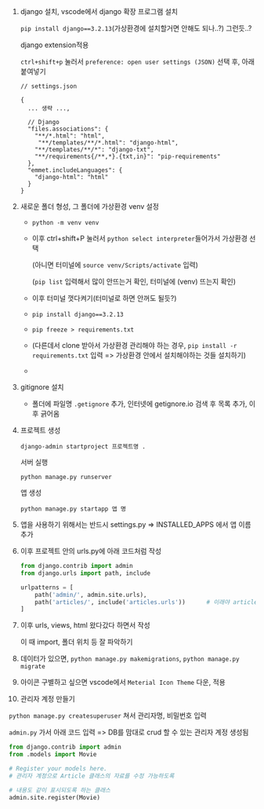 1. django 설치, vscode에서 django 확장 프로그램 설치

   `pip install django==3.2.13`(가상환경에 설치할거면 안해도 되나..?) 그런듯..?

   django extension적용 

   `ctrl+shift+p` 눌러서 `preference: open user settings (JSON)` 선택 후, 아래 붙여넣기

   ```
   // settings.json
   
   {
     ... 생략 ...,
   
     // Django
     "files.associations": {
       "**/*.html": "html",
   	    "**/templates/**/*.html": "django-html",
       "**/templates/**/*": "django-txt",
       "**/requirements{/**,*}.{txt,in}": "pip-requirements"
     },
     "emmet.includeLanguages": {
       "django-html": "html"
     }
   }
   ```

   

2. 새로운 폴더 형성, 그 폴더에 가상환경 venv 설정

   - `python -m venv venv`

   - 이후 ctrl+shift+P 눌러서 `python select interpreter`들어가서 가상환경 선택

     (아니면 터미널에 `source venv/Scripts/activate` 입력)

     (`pip list` 입력해서 많이 안뜨는거 확인, 터미널에 (venv) 뜨는지 확인)

   - 이후 터미널 껏다켜기(터미널로 하면 안꺼도 될듯?)

   - `pip install django==3.2.13`

   - `pip freeze > requirements.txt`

   - (다른데서 clone 받아서 가상환경 관리해야 하는 경우, `pip install -r requirements.txt` 입력 => 가상환경 안에서 설치해야하는 것들 설치하기)

   - 

3. gitignore 설치

   - 폴더에 파일명 `.getignore` 추가, 인터넷에 getignore.io 검색 후 목록 추가, 이후 긁어옴

4. 프로젝트 생성

   `django-admin startproject 프로젝트명 .`

   서버 실행

   `python manage.py runserver`

   앱 생성

   `python manage.py startapp 앱 명`

5. 앱을 사용하기 위해서는 반드시 settings.py => INSTALLED_APPS 에서 앱 이름 추가

6. 이후 프로젝트 안의 urls.py에 아래 코드처럼 작성

   ```python
   from django.contrib import admin
   from django.urls import path, include
   
   urlpatterns = [
       path('admin/', admin.site.urls),
       path('articles/', include('articles.urls'))		# 이래야 articles.urls에 접속 가능
   ]
   ```

   

7. 이후 urls, views, html 왔다갔다 하면서 작성

   이 때 import, 폴더 위치 등 잘 파악하기

8. 데이터가 있으면, `python manage.py makemigrations`, `python manage.py migrate`

9. 아이콘 구별하고 싶으면 vscode에서 `Meterial Icon Theme` 다운, 적용

10. 관리자 계정 만들기

   `python manage.py createsuperuser` 쳐서 관리자명, 비밀번호 입력

   `admin.py` 가서 아래 코드 입력 => DB를 맘대로 crud 할 수 있는 관리자 계정 생성됨

   ```python
   from django.contrib import admin
   from .models import Movie
   
   # Register your models here.
   # 관리자 계정으로 Article 클래스의 자료를 수정 가능하도록
   
   # 내용도 같이 표시되도록 하는 클래스
   admin.site.register(Movie)
   ```

   
